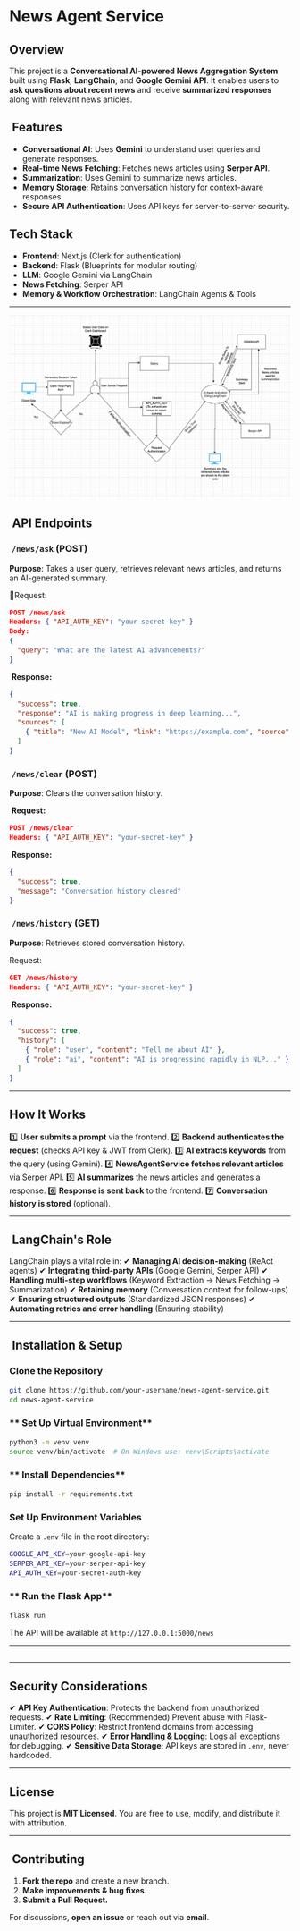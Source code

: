 # News Agent Service

## Overview

This project is a **Conversational AI-powered News Aggregation System** built using **Flask**, **LangChain**, and **Google Gemini API**. It enables users to **ask questions about recent news** and receive **summarized responses** along with relevant news articles.

##  Features

- **Conversational AI**: Uses **Gemini** to understand user queries and generate responses.
- **Real-time News Fetching**: Fetches news articles using **Serper API**.
- **Summarization**: Uses Gemini to summarize news articles.
- **Memory Storage**: Retains conversation history for context-aware responses.
- **Secure API Authentication**: Uses API keys for server-to-server security.

## Tech Stack

- **Frontend**: Next.js (Clerk for authentication)
- **Backend**: Flask (Blueprints for modular routing)
- **LLM**: Google Gemini via LangChain
- **News Fetching**: Serper API
- **Memory & Workflow Orchestration**: LangChain Agents & Tools

---
![System Diagram](assets/sd.png)

##  API Endpoints

###  `/news/ask` (POST)

**Purpose**: Takes a user query, retrieves relevant news articles, and returns an AI-generated summary.

📌Request:

```json
POST /news/ask
Headers: { "API_AUTH_KEY": "your-secret-key" }
Body:
{
  "query": "What are the latest AI advancements?"
}
```

 **Response:**

```json
{
  "success": true,
  "response": "AI is making progress in deep learning...",
  "sources": [
    { "title": "New AI Model", "link": "https://example.com", "source": "TechCrunch" }
  ]
}
```

###  `/news/clear` (POST)

**Purpose**: Clears the conversation history.

 **Request:**

```json
POST /news/clear
Headers: { "API_AUTH_KEY": "your-secret-key" }
```

 **Response:**

```json
{
  "success": true,
  "message": "Conversation history cleared"
}
```

###  `/news/history` (GET)

**Purpose**: Retrieves stored conversation history.

Request:

```json
GET /news/history
Headers: { "API_AUTH_KEY": "your-secret-key" }
```

 **Response:**

```json
{
  "success": true,
  "history": [
    { "role": "user", "content": "Tell me about AI" },
    { "role": "ai", "content": "AI is progressing rapidly in NLP..." }
  ]
}
```

---

## How It Works

1️⃣ **User submits a prompt** via the frontend. 2️⃣ **Backend authenticates the request** (checks API key & JWT from Clerk). 3️⃣ **AI extracts keywords** from the query (using Gemini). 4️⃣ **NewsAgentService fetches relevant articles** via Serper API. 5️⃣ **AI summarizes** the news articles and generates a response. 6️⃣ **Response is sent back** to the frontend. 7️⃣ **Conversation history is stored** (optional).

---

##  LangChain's Role

LangChain plays a vital role in: ✔ **Managing AI decision-making** (ReAct agents) ✔ **Integrating third-party APIs** (Google Gemini, Serper API) ✔ **Handling multi-step workflows** (Keyword Extraction → News Fetching → Summarization) ✔ **Retaining memory** (Conversation context for follow-ups) ✔ **Ensuring structured outputs** (Standardized JSON responses) ✔ **Automating retries and error handling** (Ensuring stability)

---

##  Installation & Setup

### **Clone the Repository**

```bash
git clone https://github.com/your-username/news-agent-service.git
cd news-agent-service
```

### \*\* Set Up Virtual Environment\*\*

```bash
python3 -m venv venv
source venv/bin/activate  # On Windows use: venv\Scripts\activate
```

### \*\* Install Dependencies\*\*

```bash
pip install -r requirements.txt
```

### **Set Up Environment Variables**

Create a `.env` file in the root directory:

```bash
GOOGLE_API_KEY=your-google-api-key
SERPER_API_KEY=your-serper-api-key
API_AUTH_KEY=your-secret-auth-key
```

### ** Run the Flask App**

```bash
flask run
```

The API will be available at `http://127.0.0.1:5000/news`

---

##
---

## Security Considerations

✔ **API Key Authentication**: Protects the backend from unauthorized requests. ✔ **Rate Limiting**: (Recommended) Prevent abuse with Flask-Limiter. ✔ **CORS Policy**: Restrict frontend domains from accessing unauthorized resources. ✔ **Error Handling & Logging**: Logs all exceptions for debugging. ✔ **Sensitive Data Storage**: API keys are stored in `.env`, never hardcoded.

---

## License

This project is **MIT Licensed**. You are free to use, modify, and distribute it with attribution.

---

##  Contributing

1. **Fork the repo** and create a new branch.
2. **Make improvements & bug fixes.**
3. **Submit a Pull Request.**

For discussions, **open an issue** or reach out via **email**.



